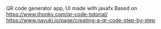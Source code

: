 QR code generator app, UI made with javafx
Based on 
https://www.thonky.com/qr-code-tutorial/
https://www.nayuki.io/page/creating-a-qr-code-step-by-step
